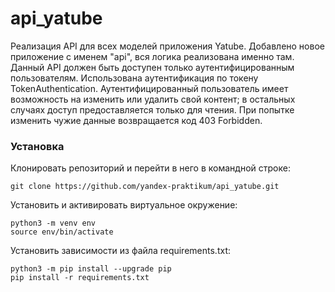 # api_yatube
Реализация API для всех моделей приложения Yatube.
Добавлено новое приложение с именем "api", вся логика реализована именно там.
Данный API должен быть доступен только аутентифицированным пользователям. Использована аутентификация по токену TokenAuthentication.
Аутентифицированный пользователь имеет возможность на изменить или удалить свой контент; в остальных случаях доступ предоставляется только для чтения. При попытке изменить чужие данные возвращается код 403 Forbidden.


### Установка
Клонировать репозиторий и перейти в него в командной строке:
```
git clone https://github.com/yandex-praktikum/api_yatube.git
``` 
Установить и активировать виртуальное окружение:
``` 
python3 -m venv env
source env/bin/activate
```
Установить зависимости из файла requirements.txt:
```
python3 -m pip install --upgrade pip
pip install -r requirements.txt
``` 
